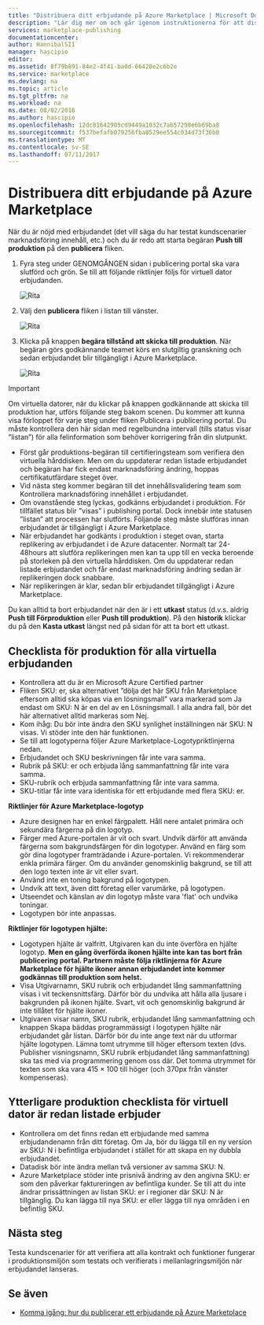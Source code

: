 ```yaml
---
title: "Distribuera ditt erbjudande på Azure Marketplace | Microsoft Docs"
description: "Lär dig mer om och går igenom instruktionerna för att distribuera erbjudandet--avbildning av virtuell dator, developer service, datatjänst, etc.--på Azure Marketplace."
services: marketplace-publishing
documentationcenter: 
author: HannibalSII
manager: hascipio
editor: 
ms.assetid: 8f79b891-84e2-4f41-ba0d-66420e2c6b2e
ms.service: marketplace
ms.devlang: na
ms.topic: article
ms.tgt_pltfrm: na
ms.workload: na
ms.date: 08/02/2016
ms.author: hascipio
ms.openlocfilehash: 12dc81642905cd9449a1032c7ab57298e6b69ba8
ms.sourcegitcommit: f537befafb079256fba0529ee554c034d73f36b0
ms.translationtype: MT
ms.contentlocale: sv-SE
ms.lasthandoff: 07/11/2017
---
```

# <a name="deploy-your-offer-to-the-azure-marketplace"></a>Distribuera ditt erbjudande på Azure Marketplace
När du är nöjd med erbjudandet (det vill säga du har testat kundscenarier marknadsföring innehåll, etc.) och du är redo att starta begäran **Push till produktion** på den **publicera** fliken.  

1. Fyra steg under GENOMGÅNGEN sidan i publicering portal ska vara slutförd och grön. Se till att följande riktlinjer följs för virtuell dator erbjudanden.
   
    ![Rita][img-pubportal-walkthru-checked]
2. Välj den **publicera** fliken i listan till vänster.
   
    ![Rita][img-pubportal-menu-publish]
3. Klicka på knappen **begära tillstånd att skicka till produktion**. När begäran görs godkännande teamet körs en slutgiltig granskning och sedan erbjudandet blir tillgängligt i Azure Marketplace.
   
    ![Rita][img-pubportal-publish-pushproduction]

> [!IMPORTANT]
> Om virtuella datorer, när du klickar på knappen godkännande att skicka till produktion har, utförs följande steg bakom scenen. Du kommer att kunna visa förloppet för varje steg under fliken Publicera i publicering portal. Du måste kontrollera den här sidan med regelbundna intervall (tills status visar ”listan”) för alla felinformation som behöver korrigering från din slutpunkt.
> 
> * Först går produktions-begäran till certifieringsteam som verifiera den virtuella hårddisken. Men om du uppdaterar redan listade erbjudandet och begäran har fick endast marknadsföring ändring, hoppas certifikatutfärdare steget över.
> * Vid nästa steg kommer begäran till det innehållsvalidering team som Kontrollera marknadsföring innehållet i erbjudandet.
> * Om ovanstående steg lyckas, godkänns erbjudandet i produktion. För tillfället status blir ”visas” i publishing portal. Dock innebär inte statusen ”listan” att processen har slutförts. Följande steg måste slutföras innan erbjudandet är tillgängligt i Azure Marketplace.
> * När erbjudandet har godkänts i produktion i steget ovan, starta replikering av erbjudandet i de Azure datacenter. Normalt tar 24-48hours att slutföra replikeringen men kan ta upp till en vecka beroende på storleken på den virtuella hårddisken. Om du uppdaterar redan listade erbjudandet och får endast marknadsföring ändring sedan är replikeringen dock snabbare.
> * När replikeringen är klar, sedan blir erbjudandet tillgängligt i Azure Marketplace.
> 
> Du kan alltid ta bort erbjudandet när den är i ett **utkast** status (d.v.s. aldrig **Push till Förproduktion** eller **Push till produktion**). På den **historik** klickar du på den **Kasta utkast** längst ned på sidan för att ta bort ett utkast.
> 
> 

## <a name="production-checklist-for-all-virtual-machine-offers"></a>Checklista för produktion för alla virtuella erbjudanden
* Kontrollera att du är en Microsoft Azure Certified partner
* Fliken SKU: er, ska alternativet ”dölja det här SKU från Marketplace eftersom alltid ska köpas via en lösningsmall” vara markerad som Ja endast om SKU: N är en del av en Lösningsmall. I alla andra fall, bör det här alternativet alltid markeras som Nej.
* Kom ihåg: Du bör inte ändra den SKU synlighet inställningen när SKU: N visas. Vi stöder inte den här funktionen.
* Se till att logotyperna följer Azure Marketplace-Logotypriktlinjerna nedan.
* Erbjudandet och SKU beskrivningen får inte vara samma.
* Rubrik på SKU: er och erbjuda lång sammanfattning får inte vara samma.
* SKU-rubrik och erbjuda sammanfattning får inte vara samma.
* SKU-titlar får inte vara identiska för ett erbjudande med flera SKU: er.

**Riktlinjer för Azure Marketplace-logotyp**

* Azure designen har en enkel färgpalett. Håll nere antalet primära och sekundära färgerna på din logotyp.
* Färger med Azure-portalen är vit och svart. Undvik därför att använda färgerna som bakgrundsfärgen för din logotyper. Använd en färg som gör dina logotyper framträdande i Azure-portalen. Vi rekommenderar enkla primära färger. Om du använder genomskinlig bakgrund, se till att den logo texten inte är vit eller svart.
* Använd inte en toning bakgrund på logotypen.
* Undvik att text, även ditt företag eller varumärke, på logotypen.
* Utseendet och känslan av din logotyp måste vara 'flat' och undvika toningar.
* Logotypen bör inte anpassas.

**Riktlinjer för logotypen hjälte:**

* Logotypen hjälte är valfritt. Utgivaren kan du inte överföra en hjälte logotyp. **Men en gång överförda ikonen hjälte inte kan tas bort från publicering portal. Partnern måste följa riktlinjerna för Azure Marketplace för hjälte ikoner annan erbjudandet inte kommer godkännas till produktion som helst.**
* Visa Utgivarnamn, SKU rubrik och erbjudandet lång sammanfattning visas i vit teckensnittsfärg. Därför bör du undvika att hålla alla ljusare i bakgrunden på ikonen hjälte. Svart, vit och genomskinlig bakgrund är inte tillåtet för hjälte ikoner.
* Utgivaren visar namn, SKU rubrik, erbjudandet lång sammanfattning och knappen Skapa bäddas programmässigt i logotypen hjälte när erbjudandet går listan. Därför bör du inte ange text när du utformar hjälte logotypen. Lämna tomt utrymme till höger eftersom texten (dvs. Publisher visningsnamn, SKU rubrik erbjudandet lång sammanfattning) ska tas med via programmering genom oss där. Det tomma utrymmet för texten som ska vara 415 × 100 till höger (och 370px från vänster kompenseras).

## <a name="additional-production-checklist-for-already-listed-virtual-machine-offers"></a>Ytterligare produktion checklista för virtuell dator är redan listade erbjuder
* Kontrollera om det finns redan ett erbjudande med samma erbjudandenamn från ditt företag. Om Ja, bör du lägga till en ny version av SKU: N i befintliga erbjudandet i stället för att skapa en ny dubbla erbjudandet.
* Datadisk bör inte ändra mellan två versioner av samma SKU: N.
* Azure Marketplace stöder inte prisnivå ändring av den angivna SKU: er som den påverkar faktureringen av befintliga kunder. Se till att du inte ändrar prissättningen av listan SKU: er i regioner där SKU: N är tillgänglig. Du kan lägga till nya SKU: er eller lägga till nya områden i en befintlig SKU.

## <a name="next-steps"></a>Nästa steg
Testa kundscenarier för att verifiera att alla kontrakt och funktioner fungerar i produktionsmiljön som testats och verifierats i mellanlagringsmiljön när erbjudandet lanseras.

## <a name="see-also"></a>Se även
* [Komma igång: hur du publicerar ett erbjudande på Azure Marketplace](marketplace-publishing-getting-started.md)

[img-pubportal-walkthru-checked]:media/marketplace-publishing-push-to-production/pubportal-walkthru-checked.png
[img-pubportal-menu-publish]:media/marketplace-publishing-push-to-production/pubportal-menu-publish.png
[img-pubportal-publish-pushproduction]:media/marketplace-publishing-push-to-production/pubportal-publish-pushproduction.png
